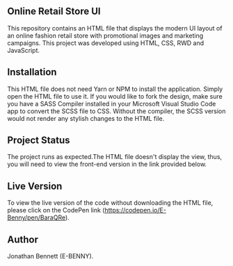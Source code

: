 ## Online Retail Store UI
This repository contains an HTML file that displays the modern UI layout of an online fashion retail store with promotional images and marketing campaigns. This project was developed using HTML, CSS, RWD and JavaScript.

## Installation
This HTML file does not need Yarn or NPM to install the application. Simply open the HTML file to use it. If you would like to fork the design, make sure you have a SASS Compiler installed in your Microsoft Visual Studio Code app to convert the SCSS file to CSS. Without the compiler, the SCSS version would not render any stylish changes to the HTML file.

## Project Status
The project runs as expected.The HTML file doesn't display the view, thus, you will need to view the front-end version in the link provided below.

## Live Version
To view the live version of the code without downloading the HTML file, please click on the CodePen link (https://codepen.io/E-Benny/pen/BaraQRe).

## Author
Jonathan Bennett (E-BENNY).